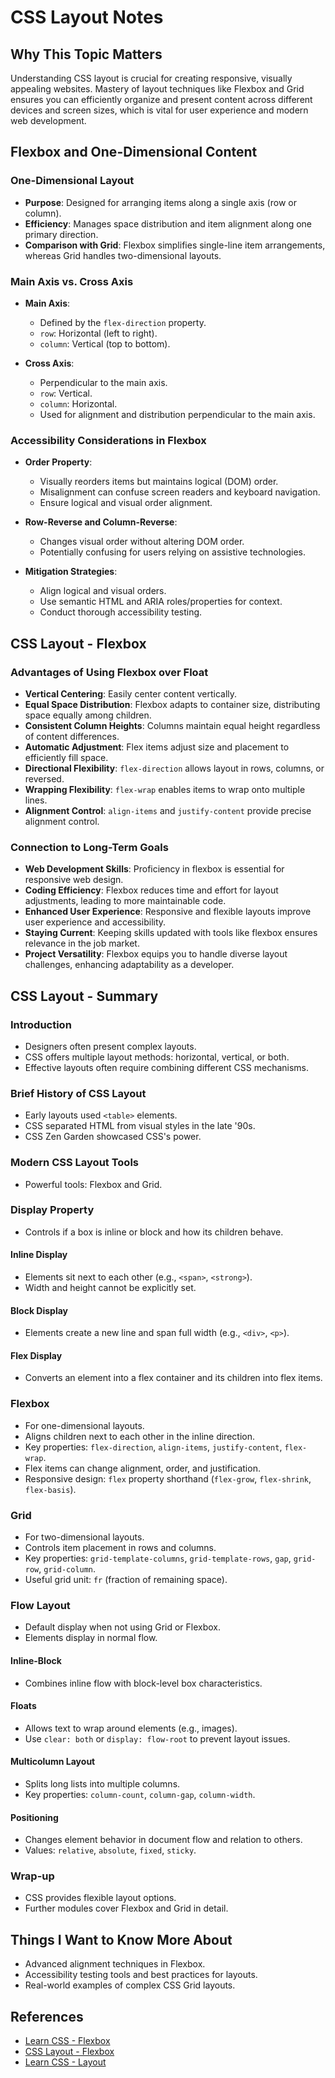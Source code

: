 # CSS Layout Notes

## Why This Topic Matters
Understanding CSS layout is crucial for creating responsive, visually appealing websites. Mastery of layout techniques like Flexbox and Grid ensures you can efficiently organize and present content across different devices and screen sizes, which is vital for user experience and modern web development.

## Flexbox and One-Dimensional Content

### One-Dimensional Layout
- **Purpose**: Designed for arranging items along a single axis (row or column).
- **Efficiency**: Manages space distribution and item alignment along one primary direction.
- **Comparison with Grid**: Flexbox simplifies single-line item arrangements, whereas Grid handles two-dimensional layouts.

### Main Axis vs. Cross Axis

- **Main Axis**: 
  - Defined by the `flex-direction` property.
  - `row`: Horizontal (left to right).
  - `column`: Vertical (top to bottom).

- **Cross Axis**: 
  - Perpendicular to the main axis.
  - `row`: Vertical.
  - `column`: Horizontal.
  - Used for alignment and distribution perpendicular to the main axis.

### Accessibility Considerations in Flexbox

- **Order Property**: 
  - Visually reorders items but maintains logical (DOM) order.
  - Misalignment can confuse screen readers and keyboard navigation.
  - Ensure logical and visual order alignment.

- **Row-Reverse and Column-Reverse**: 
  - Changes visual order without altering DOM order.
  - Potentially confusing for users relying on assistive technologies.

- **Mitigation Strategies**:
  - Align logical and visual orders.
  - Use semantic HTML and ARIA roles/properties for context.
  - Conduct thorough accessibility testing.

## CSS Layout - Flexbox

### Advantages of Using Flexbox over Float

- **Vertical Centering**: Easily center content vertically.
- **Equal Space Distribution**: Flexbox adapts to container size, distributing space equally among children.
- **Consistent Column Heights**: Columns maintain equal height regardless of content differences.
- **Automatic Adjustment**: Flex items adjust size and placement to efficiently fill space.
- **Directional Flexibility**: `flex-direction` allows layout in rows, columns, or reversed.
- **Wrapping Flexibility**: `flex-wrap` enables items to wrap onto multiple lines.
- **Alignment Control**: `align-items` and `justify-content` provide precise alignment control.

### Connection to Long-Term Goals

- **Web Development Skills**: Proficiency in flexbox is essential for responsive web design.
- **Coding Efficiency**: Flexbox reduces time and effort for layout adjustments, leading to more maintainable code.
- **Enhanced User Experience**: Responsive and flexible layouts improve user experience and accessibility.
- **Staying Current**: Keeping skills updated with tools like flexbox ensures relevance in the job market.
- **Project Versatility**: Flexbox equips you to handle diverse layout challenges, enhancing adaptability as a developer.

## CSS Layout - Summary

### Introduction
- Designers often present complex layouts.
- CSS offers multiple layout methods: horizontal, vertical, or both.
- Effective layouts often require combining different CSS mechanisms.

### Brief History of CSS Layout
- Early layouts used `<table>` elements.
- CSS separated HTML from visual styles in the late '90s.
- CSS Zen Garden showcased CSS's power.

### Modern CSS Layout Tools
- Powerful tools: Flexbox and Grid.

### Display Property
- Controls if a box is inline or block and how its children behave.

#### Inline Display
- Elements sit next to each other (e.g., `<span>`, `<strong>`).
- Width and height cannot be explicitly set.

#### Block Display
- Elements create a new line and span full width (e.g., `<div>`, `<p>`).

#### Flex Display
- Converts an element into a flex container and its children into flex items.

### Flexbox
- For one-dimensional layouts.
- Aligns children next to each other in the inline direction.
- Key properties: `flex-direction`, `align-items`, `justify-content`, `flex-wrap`.
- Flex items can change alignment, order, and justification.
- Responsive design: `flex` property shorthand (`flex-grow`, `flex-shrink`, `flex-basis`).

### Grid
- For two-dimensional layouts.
- Controls item placement in rows and columns.
- Key properties: `grid-template-columns`, `grid-template-rows`, `gap`, `grid-row`, `grid-column`.
- Useful grid unit: `fr` (fraction of remaining space).

### Flow Layout
- Default display when not using Grid or Flexbox.
- Elements display in normal flow.

#### Inline-Block
- Combines inline flow with block-level box characteristics.

#### Floats
- Allows text to wrap around elements (e.g., images).
- Use `clear: both` or `display: flow-root` to prevent layout issues.

#### Multicolumn Layout
- Splits long lists into multiple columns.
- Key properties: `column-count`, `column-gap`, `column-width`.

#### Positioning
- Changes element behavior in document flow and relation to others.
- Values: `relative`, `absolute`, `fixed`, `sticky`.

### Wrap-up
- CSS provides flexible layout options.
- Further modules cover Flexbox and Grid in detail.

## Things I Want to Know More About
- Advanced alignment techniques in Flexbox.
- Accessibility testing tools and best practices for layouts.
- Real-world examples of complex CSS Grid layouts.
## References
- [Learn CSS - Flexbox](https://web.dev/learn/css/flexbox/)
- [CSS Layout - Flexbox](https://developer.mozilla.org/en-US/docs/Learn/CSS/CSS_layout/Flexbox)
- [Learn CSS - Layout](https://web.dev/learn/css/layout/)